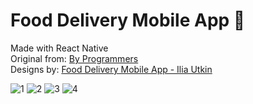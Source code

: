 # Food Delivery Mobile App :orange_heart:

Made with React Native<br />
Original from: [By Programmers](https://www.youtube.com/watch?v=diUDjNwZ8Lg)<br />
Designs by: [Food Delivery Mobile App - Ilia Utkin](https://dribbble.com/shots/14527824-Food-Delivery-Mobile-App)


![1](https://user-images.githubusercontent.com/20091777/120938637-c6c9fe80-c6e1-11eb-8451-27570db2c434.png)
![2](https://user-images.githubusercontent.com/20091777/120938638-c7629500-c6e1-11eb-815d-fe7097c17ace.png)
![3](https://user-images.githubusercontent.com/20091777/120938639-c7fb2b80-c6e1-11eb-96dc-09e524813bdd.png)
![4](https://user-images.githubusercontent.com/20091777/120938636-c598d180-c6e1-11eb-9677-deac5c7dbb24.png)
